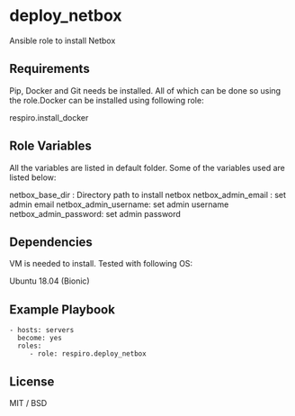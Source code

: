deploy_netbox
=========

Ansible role to install Netbox 

Requirements
------------
Pip, Docker and Git needs be installed. All of which can be done so using the role.Docker can be installed using following role:

respiro.install_docker


Role Variables
--------------
All the  variables are listed in default folder. Some of the variables used are listed below:

netbox_base_dir : Directory path to install netbox
netbox_admin_email : set admin email
netbox_admin_username: set admin username
netbox_admin_password: set admin password

Dependencies
------------
VM is needed to install. Tested with following OS:

Ubuntu 18.04 (Bionic)

Example Playbook
----------------

    - hosts: servers
      become: yes
      roles:
         - role: respiro.deploy_netbox

License
-------

MIT / BSD

